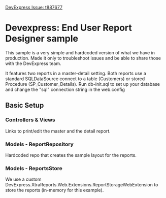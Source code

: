 [DevExpress Issue: t887677](https://supportcenter.devexpress.com/ticket/details/t887677/reporting-master-detail-detail-report-objectdatasource-fill-is-no-longer-called-for)

# Devexpress: End User Report Designer sample
This sample is a very simple and hardcoded version of what we have in production.
Made it only to troubleshoot issues and be able to share those with the DevExpress team.

It features two reports in a master-detail setting.
Both reports use a standard SQLDataSource connect to a table (Customers) or stored Procedure (SP_Customer_Details).
Run db-init.sql to set up your database and change the "sql" connection string in the web.config

## Basic Setup
### Controllers & Views
Links to print/edit the master and the detail report.

### Models - ReportRepository
Hardcoded repo that creates the sample layout for the reports.

### Models - ReportsStore
We use a custom DevExpress.XtraReports.Web.Extensions.ReportStorageWebExtension to store the reports (in-memory for this example).
